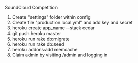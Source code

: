 SoundCloud Competition

1. Create "settings" folder within config
2. Create file "production.local.yml" and add key and secret
3. heroku create app_name --stack cedar
4. git push heroku master
5. heroku run rake db:migrate
6. heroku run rake db:seed
7. heroku addons:add memcache
8. Claim admin by visiting /admin and logging in